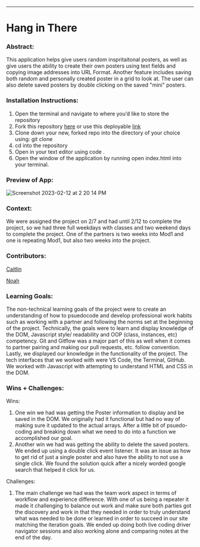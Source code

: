 
______________________________________________________  

# Hang in There  

### Abstract:
[//]: <> (Briefly describe what you built and its features. What problem is the app solving? How does this application solve that problem?)
This application helps give users random inspritaitonal posters, as well as give users the ability to create their own posters using text fields and copying image addresses into URL Format. Another feature includes saving both random and personally created poster in a grid to look at. The user can also delete saved posters by double clicking on the saved "mini" posters.

### Installation Instructions:
[//]: <> (What steps does a person have to take to get your app cloned down and running?)
1. Open the terminal and navigate to where you’d like to store the repository
 2. Fork this repository [here](https://github.com/SleepyisAwak3/hang-in-there-boilerplate) or use this deployable [link](https://sleepyisawak3.github.io/hang-in-there/)
 3. Clone down your new, forked repo into the directory of your choice using:
git clone <url>
 1. cd into the repository
 2. Open in your text editor using code .
 3. Open the window of the application by running open index.html into your terminal.

### Preview of App:
[//]: <> (Provide ONE gif or screenshot of your application - choose the "coolest" piece of functionality to show off.)
![Screenshot 2023-02-12 at 2 20 14 PM](https://user-images.githubusercontent.com/115435434/218340768-ff2c6ad2-04df-4dc4-8424-14665255dc8a.png)
### Context:
[//]: <> (Give some context for the project here. How long did you have to work on it? How far into the Turing program are you?)
We were assigned the project on 2/7 and had until 2/12 to complete the project, so we had three full weekdays with classes and two weekend days to complete the project. One of the partners is two weeks into Mod1 and one is repeating Mod1, but also two weeks into the project.

### Contributors:
[//]: <> (Who worked on this application? Link to their GitHubs.)
[Caitlin](https://github.com/caitlincradick) 

[Noah](https://github.com/SleepyisAwak3)
### Learning Goals:
[//]: <> (What were the learning goals of this project? What tech did you work with?)
The non-technical learning goals of the project were to create an understanding of how to psuedocode and develop professional work habits such as working with a partner and following the norms set at the beginning of the project. Technically, the goals were to learn and display knowledge of the DOM, Javascript style/ readability and OOP (class, instances, etc) competency. Git and Gitflow was a major part of this as well when it comes to partner pairing and making our pull requests, etc. follow convention. Lastly, we displayed our knowledge in the functionality of the project.
The tech interfaces that we worked with were VS Code, the Terminal, GitHub. We worked with Javascript with attempting to understand HTML and CSS in the DOM.

### Wins + Challenges:
[//]: <> (What are 2-3 wins you have from this project? What were some challenges you faced - and how did you get over them?)
Wins: 
1. One win we had was getting the Poster information to display and be saved in the DOM. We originally had it functional but had no way of making sure it updated to the actual arrays. After a little bit of psuedo-coding and breaking down what we need to do into a function we accomplished our goal.
1. Another win we had was getting the ability to delete the saved posters. We ended up using a double click event listener. It was an issue as how to get rid of just a single poster and also have the ability to not use a single click. We found the solution quick after a nicely worded google search that helped it click for us.

Challenges:
1. The main challenge we had was the team work aspect in terms of workflow and experience difference. With one of us being a repeater it made it challenging to balance out work and make sure both parties got the discovery and work in that they needed in order to truly understand what was needed to be done or learned in order to succeed in our site matching the iteration goals. We ended up doing both live coding driver navigator sessions and also working alone and comparing notes at the end of the day. 